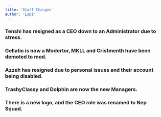 ```yaml
---
title: 'Staff Changes'
author: 'Espi'
---
```


### Tenshi has resigned as a CEO down to an Administrator due to stress.
### Gellatio is now a Modertor, MKLL and Cristmenth have been demoted to mod.
### Azzeh has resigned due to personal issues and their account being disabled.
### TrashyClassy and Dolphin are now the new Managers.

### There is a new logo, and the CEO role was renamed to Nep Squad.

